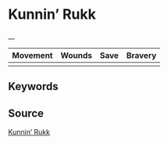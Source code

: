 # Kunnin’ Rukk

__


| Movement | Wounds | Save | Bravery |
|:--------:|:------:|:----:|:-------:|
|  |  |  |  |


## Keywords



## Source

[Kunnin’ Rukk](https://wahapedia.ru/aos3/factions/orruk-warclans/Kunnin-Rukk)
